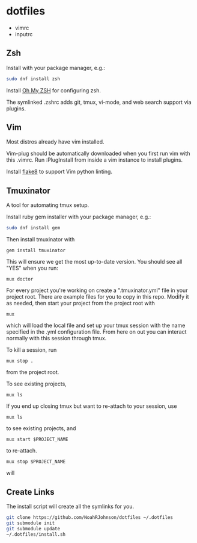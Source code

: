 # dotfiles
* vimrc
* inputrc


## Zsh
Install with your package manager, e.g.:
```bash
sudo dnf install zsh
```

Install [Oh My ZSH](https://github.com/robbyrussell/oh-my-zsh) for configuring zsh.

The symlinked .zshrc adds git, tmux, vi-mode, and web search support via plugins.

## Vim
Most distros already have vim installed.

Vim-plug should be automatically downloaded when you first run vim with this .vimrc. Run :PlugInstall from inside a vim instance to install plugins.

Install [flake8](https://pypi.org/project/flake8/) to support Vim python linting.

## Tmuxinator
A tool for automating tmux setup.

Install ruby gem installer with your package manager, e.g.:
```bash
sudo dnf install gem
```

Then install tmuxinator with
```
gem install tmuxinator
```

This will ensure we get the most up-to-date version. You should see all "YES" when you run:
```
mux doctor
```

For every project you're working on create a ".tmuxinator.yml" file in your project root. There are example files for you to copy in this repo. Modify it as needed, then start your project from the project root with
```
mux
```

which will load the local file and set up your tmux session with the name specified in the .yml configuration file. From here on out you can interact normally with this session through tmux.

To kill a session, run

```
mux stop .
```

from the project root.

To see existing projects,
```
mux ls
```
If you end up closing tmux but want to re-attach to your session, use
```
mux ls
```
to see existing projects, and
```
mux start $PROJECT_NAME
```
to re-attach.
```
mux stop $PROJECT_NAME
```
will 

## Create Links

The install script will create all the symlinks for you.

```bash
git clone https://github.com/NoahRJohnson/dotfiles ~/.dotfiles
git submodule init
git submodule update
~/.dotfiles/install.sh
```
